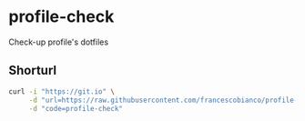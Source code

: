 # profile-check
Check-up profile's dotfiles

## Shorturl

```bash
curl -i "https://git.io" \
     -d "url=https://raw.githubusercontent.com/francescobianco/profile-check/main/profile-check" \
     -d "code=profile-check"
```
